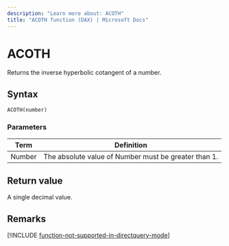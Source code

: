 ```yaml
---
description: "Learn more about: ACOTH"
title: "ACOTH function (DAX) | Microsoft Docs"
---
```

# ACOTH

Returns the inverse hyperbolic cotangent of a number.
  
## Syntax  
  
```dax
ACOTH(number)  
```
  
### Parameters  
  
|Term|Definition|  
|--------|--------------|  
|Number|The absolute value of Number must be greater than 1.|  
  
## Return value

A single decimal value.  

## Remarks

[!INCLUDE [function-not-supported-in-directquery-mode](includes/function-not-supported-in-directquery-mode.md)]

